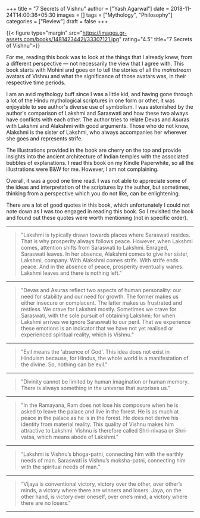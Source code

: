+++
title = "7 Secrets of Vishnu"
author = ["Yash Agarwal"]
date = 2018-11-24T14:00:36+05:30
images = []
tags = ["Mythology", "Philosophy"]
categories = ["Review"]
draft = false
+++

{{< figure type="margin" src="https://images.gr-assets.com/books/1481423442l/33307121.jpg" rating="4.5" title="7 Secrets of Vishnu">}}


For me, reading this book was to look at the things that I already knew, from a
different perspective — not necessarily the view that I agree with.
This book starts with Mohini and goes on to tell the stories of all the *mainstream*
avatars of Vishnu and what the significance of those avatars was, in their
respective time periods.

I am an avid mythology buff since I was a little kid, and having gone through a
lot of the Hindu mythological
scriptures in one form or other, it was enjoyable to see author's diverse
use of symbolism.
I was astonished by the author's comparison of Lakshmi and Saraswati and how
these two always have conflicts with each other. The author tries to relate Devas
and Asuras with Lakshmi and Alakshmi with good arguments. Those who do not know,
Alakshmi is the sister of
Lakshmi, who always accompanies her wherever she goes and represents strife.

The illustrations provided in the book are cherry on the top and
provide insights into the ancient architecture of Indian temples with the
associated bubbles of explanations. I read this book on my Kindle Paperwhite, so
all the illustrations were B&W for me. However, I am not complaining.

Overall, it was a good one time read. I was not able to appreciate
some of the ideas and interpretation of the scriptures by the author, but sometimes, thinking from a perspective
which you do not like, can be enlightening.

There are a lot of good quotes in this book, which unfortunately I could not
note down as I was too engaged in reading this book. So I revisited the book and
found out these quotes were worth mentioning (not in specific order).


<hr/>

> "Lakshmi is typically drawn towards places where Saraswati resides. That is
> why prosperity always follows peace. However, when Lakshmi comes, attention
> shifts from Saraswati to Lakshmi. Enraged, Saraswati leaves. In her absence,
> Alakshmi comes to give her sister, Lakshmi, company. With Alakshmi comes
> strife. With strife ends peace. And in the absence of peace, prosperity
> eventually wanes. Lakshmi leaves and there is nothing left."

<hr/>

> "Devas and Asuras reflect two aspects of human personality: our need for
> stability and our need for growth. The former makes us either insecure or
> complacent. The latter makes us frustrated and restless. We crave for Lakshmi
> mostly. Sometimes we crave for Saraswati, with the sole pursuit of obtaining
> Lakshmi; for when Lakshmi arrives we ignore Saraswati to our peril. That we
> experience these emotions is an indicator that we have not yet realised or
> experienced spiritual reality, which is Vishnu."

<hr/>

> "Evil means the 'absence of God'. This idea does not exist in Hinduism
> because, for Hindus, the whole world is a manifestation of the divine. So,
> nothing can be evil."

<hr/>

> "Divinity cannot be limited by human imagination or human memory. There is
> always something in the universe that surprises us."

<hr/>

> "In the Ramayana, Ram does not lose his composure when he is asked to leave
> the palace and live in the forest. He is as much at peace in the palace as he
> is in the forest. He does not derive his identity from material reality. This
> quality of Vishnu makes him attractive to Lakshmi. Vishnu is therefore called
> Shri-nivasa or Shri-vatsa, which means abode of Lakshmi."

<hr/>

> “Lakshmi is Vishnu’s bhoga-patni, connecting him with the earthly needs of
> man. Saraswati is Vishnu’s moksha-patni, connecting him with the spiritual
> needs of man.” 

<hr/>

> “Vijaya is conventional victory, victory over the other, over other’s minds, a
> victory where there are winners and losers. Jaya, on the other hand, is
> victory over oneself, over one’s mind, a victory where there are no losers.” 

<hr/>
